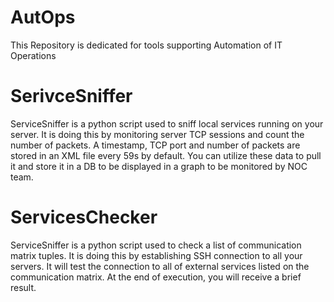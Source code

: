 # AutOps
This Repository is dedicated for tools supporting Automation of IT Operations

# SerivceSniffer
ServiceSniffer is a python script used to sniff local services running on your server.
It is doing this by monitoring server TCP sessions and count the number of packets. 
A timestamp, TCP port and number of packets are stored in an XML file every 59s by default.
You can utilize these data to pull it and store it in a DB to be displayed in a graph to be monitored by NOC team.

# ServicesChecker
ServiceSniffer is a python script used to check a list of communication matrix tuples.
It is doing this by establishing SSH connection to all your servers. 
It will test the connection to all of external services listed on the communication matrix.
At the end of execution, you will receive a brief result.
